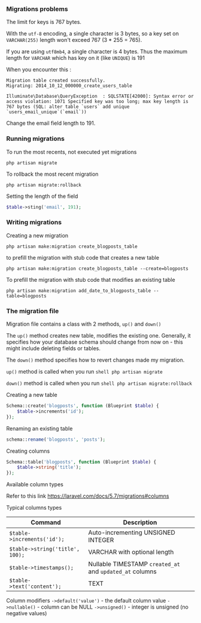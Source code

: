 ### Migrations problems

The limit for keys is 767 bytes.

With the ```utf-8``` encoding, a single character is 3 bytes, so a key set on ```VARCHAR(255)``` length won't exceed 767 (3 * 255 = 765).

If you are using ```utf8mb4```, a single character is 4 bytes. Thus the maximum length for ```VARCHAR``` which has key on it (like ```UNIQUE```) is 191

When you encounter this :
```shell
Migration table created successfully.
Migrating: 2014_10_12_000000_create_users_table

Illuminate\Database\QueryException  : SQLSTATE[42000]: Syntax error or access violation: 1071 Specified key was too long; max key length is 767 bytes (SQL: alter table `users` add unique `users_email_unique`(`email`))
```
Change the email field length to 191.

### Running migrations

To run the most recents, not executed yet migrations 
```shell
php artisan migrate
```
To rollback the most recent migration
```shell
php artisan migrate:rollback
```
Setting the length of the field
```php
$table->sting('email', 191);
```

### Writing migrations

Creating a new migration
```shell
php artisan make:migration create_blogposts_table
```
to prefill the migration with stub code that creates a new table
```shell
php artisan make:migration create_blogposts_table --create=blogposts
```
To prefill the migration with stub code that modifies an existing table
```shell
php artisan make:migration add_date_to_blogposts_table --table=blogposts
```

### The migration file

Migration file contains a class with 2 methods, ```up()``` and ```down()```

The ```up()``` method creates new table, modifies the existing one. Generally, it specifies how your database schema should change from now on - this might include deleting fields or tables.

The ```down()``` method specifies how to revert changes made my migration.

```up()``` method is called when you run ```shell php artisan migrate```

```down()``` method is called when you run ```shell php artisan migrate:rollback```

Creating a new table
```php
Schema::create('blogposts', function (Blueprint $table) {
    $table->increments('id');
});
```
Renaming an existing table
```php
schema::rename('blogposts', 'posts');
```
Creating columns
```php
Schema::table('blogposts', function (Blueprint $table) {
    $table->string('title');
});
```
Available column types

Refer to this link https://laravel.com/docs/5.7/migrations#columns

Typical columns types
<table>
  <thead>
    <tr>
      <th>Command</th>
      <th>Description</th>
    </tr>
  </thead>
  <tbody>
    <tr>
      <td><code>$table-&gt;increments('id');</code></td>
      <td>Auto-incrementing UNSIGNED INTEGER</td>
    </tr>
    <tr>
      <td><code>$table-&gt;string('title', 100);</code></td>
      <td>VARCHAR with optional length</td>
    </tr>
    <tr>
      <td><code>$table-&gt;timestamps();</code></td>
      <td>Nullable TIMESTAMP <code>created_at</code> and <code>updated_at</code> columns</td>
    </tr>
    <tr>
      <td><code>$table-&gt;text('content');</code></td>
      <td>TEXT</td>
    </tr>
  </tbody>
</table>

Column modifiers
```->default('value')``` - the default column value
```->nullable()``` - column can be NULL
```->unsigned()``` - integer is unsigned (no negative values)


